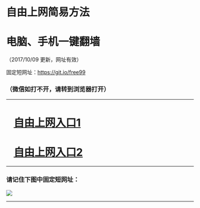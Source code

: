 ﻿# 自由上网简易方法

# 电脑、手机一键翻墙

（2017/10/09 更新，网址有效）

固定短网址：https://git.io/free99

### （微信如打不开，请转到浏览器打开）


***





# &nbsp;&nbsp; <a href="http://ft2845418904.fwq-tz-1001.info/fwqtz01.html?t=10090017593 " target="_blank">自由上网入口1</a>
# &nbsp;&nbsp; <a href="http://ft312247948.fwq-tz-1002.info/fwqtz02.html?t=10090013215 " target="_blank">自由上网入口2</a>
***

### 请记住下图中固定短网址：

<img src="https://s3-us-west-2.amazonaws.com/fwq-1001/yjfq-20170905okok.png" /> 


***

